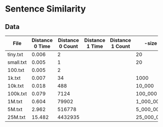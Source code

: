 # Sentence Similarity

## Data

|File|Distance 0 Time|Distance 0 Count|Distance 1 Time|Distance 1 Count|-size|
|----|---------------|----------------|---------------|----------------|-----|
|tiny.txt|0.006|2|||20|
|small.txt|0.005|1|||20|
|100.txt|0.005|2||||100|
|1k.txt|0.007|34|||1000|
|10k.txt|0.018|488|||10_000|
|100k.txt|0.079|7124|||100_000|
|1M.txt|0.604|79902|||1_000_000|
|5M.txt|2.962|516778|||5_000_000|
|25M.txt|15.482|4432935|||25_000_000|
